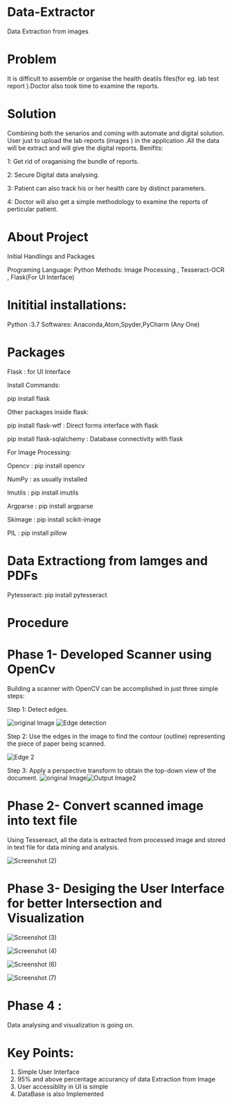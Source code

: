 # Data-Extractor
Data Extraction from images


# Problem
It is difficult to assemble or organise the health deatils files(for eg. lab test report ).Doctor also took time to examine the reports.

# Solution 
Combining both the senarios and coming with automate and digital solution.
User just to upload the lab reports (images ) in the application .All the data will be extract and will give the digital reports.
Benifits:

1: Get rid of oraganising the bundle of reports.

2: Secure Digital data analysing.

3: Patient can also track his or her health care by distinct parameters.

4: Doctor will also get a simple methodology to examine the reports of perticular patient. 

# About Project

 Initial Handlings and Packages

 Programing Language: Python
 Methods: Image Processing , Tesseract-OCR , Flask(For UI Interface)

# Inititial installations:
Python :3.7
Softwares: Anaconda,Atom,Spyder,PyCharm (Any One)

# Packages
Flask : for UI Interface

Install Commands:

pip install flask

Other packages inside flask:

pip install flask-wtf : Direct forms interface with flask

pip install flask-sqlalchemy : Database connectivity with flask

For Image Processing:

Opencv : pip install opencv

NumPy : as usually installed

Imutils : pip install imutils

Argparse : pip install argparse

Skimage : pip install scikit-image

PIL : pip install pillow

# Data Extractiong from Iamges and PDFs
Pytesseract: pip install pytesseract


# Procedure

# Phase 1- Developed Scanner using OpenCv

Building a scanner with OpenCV can be accomplished in just three simple steps:

Step 1: Detect edges.

![original Image](https://user-images.githubusercontent.com/37553965/60964604-5b2e5980-a331-11e9-9d9a-2ccb2ba856c4.PNG) ![Edge detection](https://user-images.githubusercontent.com/37553965/60964751-c710c200-a331-11e9-9292-fdc249d15e9b.PNG)


Step 2: Use the edges in the image to find the contour (outline) representing the piece of paper being scanned.

![Edge 2](https://user-images.githubusercontent.com/37553965/60965015-5f0eab80-a332-11e9-942a-7a15226b920c.PNG)

Step 3: Apply a perspective transform to obtain the top-down view of the document.
![original Image](https://user-images.githubusercontent.com/37553965/60965091-9b420c00-a332-11e9-8a54-dea75b8ca7e0.PNG)![Output Image2](https://user-images.githubusercontent.com/37553965/60965096-9ed59300-a332-11e9-8a3c-b3446440026d.PNG)

# Phase 2- Convert scanned image into text file
 
 Using Tessereact, all the data is extracted from processed image and stored in text file for data mining and analysis.
 
 ![Screenshot (2)](https://user-images.githubusercontent.com/37553965/61353955-a3e49600-a88e-11e9-9758-f9a4b6968423.png)

# Phase 3- Desiging the User Interface for better Intersection and Visualization

![Screenshot (3)](https://user-images.githubusercontent.com/37553965/61354107-063d9680-a88f-11e9-87af-22715668335d.png)

![Screenshot (4)](https://user-images.githubusercontent.com/37553965/61354132-1a819380-a88f-11e9-9d38-72c40814515e.png)

![Screenshot (6)](https://user-images.githubusercontent.com/37553965/61354151-253c2880-a88f-11e9-880b-e2b28340585e.png)

![Screenshot (7)](https://user-images.githubusercontent.com/37553965/61354165-2bcaa000-a88f-11e9-8d54-e41e9f33497f.png)

# Phase 4 :
Data analysing and visualization is going on.


# Key Points:
1. Simple User Interface
2. 95% and above percentage accurancy of data Extraction from Image
3. User accessiblity in UI is simple 
4. DataBase is also Implemented


